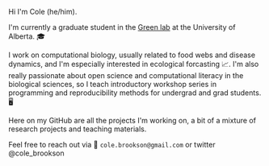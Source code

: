 Hi I'm Cole (he/him). 

I'm currently a graduate student in the [Green lab](https://greenlab.ca/) at the University of Alberta. 🎓

I work on computational biology, usually related to food webs and disease dynamics, and I'm especially interested in ecological forcasting 📈. I'm also really passionate about open science and computational literacy in the biological sciences, so I teach introductory workshop series in programming and reproducibility methods for undergrad and grad students. 🖥️

Here on my GitHub are all the projects I'm working on, a bit of a mixture of research projects and teaching materials. 

Feel free to reach out via 📧 `cole.brookson@gmail.com` or twitter @cole_brookson 


